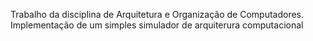 Trabalho da disciplina de Arquitetura e Organização de Computadores. Implementação de um simples simulador de arquiterura computacional